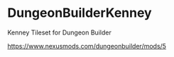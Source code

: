# DungeonBuilderKenney
Kenney Tileset for Dungeon Builder

https://www.nexusmods.com/dungeonbuilder/mods/5
